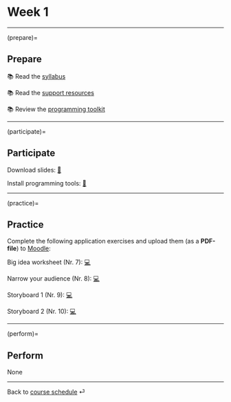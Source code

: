 # Week 1

---

(prepare)=
## Prepare

📚 Read the [syllabus](../docs/course-syllabus.md)

📚 Read the [support resources](../docs/course-support.md)

📚 Review the [programming toolkit](../docs/programming-toolkit.md)

---

(participate)=
## Participate

Download slides: [📑](https://drive.google.com/file/d/1-7yiEj7gt-dsgdlUTINQb1vlib34AHug/view?usp=sharing)


Install programming tools: [💾](../docs/programming-toolkit.md)


---

(practice)=
## Practice

Complete the following application exercises and upload them (as a **PDF-file**) to [Moodle](https://e-learning.hdm-stuttgart.de/moodle/course/view.php?id=4535#section-1):


Big idea worksheet (Nr. 7): [💻](https://docs.google.com/document/d/1-GZvhdbhLYLB_Bo1arj1rgTqbJ5SUoU21vtgbYEhVqk/edit?usp=sharing)


Narrow your audience (Nr. 8): [💻](https://docs.google.com/document/d/1Eu21TCIM0Lx6LiybPG-15ikk0gkRaqbCQNtcl3fAfGQ/edit?usp=sharing)


Storyboard 1 (Nr. 9): [💻](https://docs.google.com/document/d/1cuiBZiWaUkhAYNkQo6SWtWm8n_Q1IJt54lw0Na2-0DE/edit?usp=sharing)


Storyboard 2 (Nr. 10): [💻](https://docs.google.com/document/d/1WeLzE85YfM-F9-vAIhEbeJHkuHsN3xtovzIokB93BRU/edit?usp=sharing)


---

(perform)=
## Perform

None



---

Back to [course schedule](../docs/course-schedule.md) ⏎
